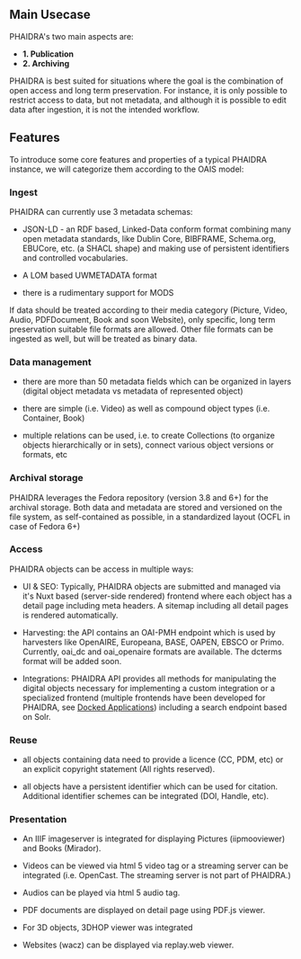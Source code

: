 ## Main Usecase

PHAIDRA's two main aspects are:

- **1. Publication**
- **2. Archiving**

PHAIDRA is best suited for situations where the goal is the combination of open access and long term preservation. For instance, it is only possible to restrict access to data, but not metadata, and although it is possible to edit data after ingestion, it is not the intended workflow.

## Features

To introduce some core features and properties of a typical PHAIDRA instance, we will categorize them according to the OAIS model:

### Ingest

PHAIDRA can currently use 3 metadata schemas:

- JSON-LD - an RDF based, Linked-Data conform format combining many open metadata standards, like Dublin Core, BIBFRAME, Schema.org, EBUCore, etc. (a SHACL shape) and making use of persistent identifiers and controlled vocabularies.

- A LOM based UWMETADATA format

- there is a rudimentary support for MODS

If data should be treated according to their media category (Picture, Video, Audio, PDFDocument, Book and soon Website), only specific, long term preservation suitable file formats are allowed. Other file formats can be ingested as well, but will be treated as binary data.

### Data management

- there are more than 50 metadata fields which can be organized in layers (digital object metadata vs metadata of represented object)

- there are simple (i.e. Video) as well as compound object types (i.e. Container, Book)

- multiple relations can be used, i.e. to create Collections (to organize objects hierarchically or in sets), connect various object versions or formats, etc

### Archival storage

PHAIDRA leverages the Fedora repository (version 3.8 and 6+) for the archival storage. Both data and metadata are stored and versioned on the file system, as self-contained as possible, in a standardized layout (OCFL in case of Fedora 6+)

### Access

PHAIDRA objects can be access in multiple ways:

- UI & SEO: Typically, PHAIDRA objects are submitted and managed via it's Nuxt based (server-side rendered) frontend where each object has a detail page including meta headers. A sitemap including all detail pages is rendered automatically.

- Harvesting: the API contains an OAI-PMH endpoint which is used by harvesters like OpenAIRE, Europeana, BASE, OAPEN, EBSCO or Primo. Currently, oai_dc and oai_openaire formats are available. The dcterms format will be added soon.

- Integrations: PHAIDRA API provides all methods for manipulating the digital objects necessary for implementing a custom integration or a specialized frontend (multiple frontends have been developed for PHAIDRA, see [Docked Applications](#docked-applications)) including a search endpoint based on Solr.

### Reuse

- all objects containing data need to provide a licence (CC, PDM, etc) or an explicit copyright statement (All rights reserved).

- all objects have a persistent identifier which can be used for citation. Additional identifier schemes can be integrated (DOI, Handle, etc).

### Presentation

- An IIIF imageserver is integrated for displaying Pictures (iipmooviewer) and Books (Mirador).

- Videos can be viewed via html 5 video tag or a streaming server can be integrated (i.e. OpenCast. The streaming server is not part of PHAIDRA.)

- Audios can be played via html 5 audio tag.

- PDF documents are displayed on detail page using PDF.js viewer.

- For 3D objects, 3DHOP viewer was integrated

- Websites (wacz) can be displayed via replay.web viewer.
